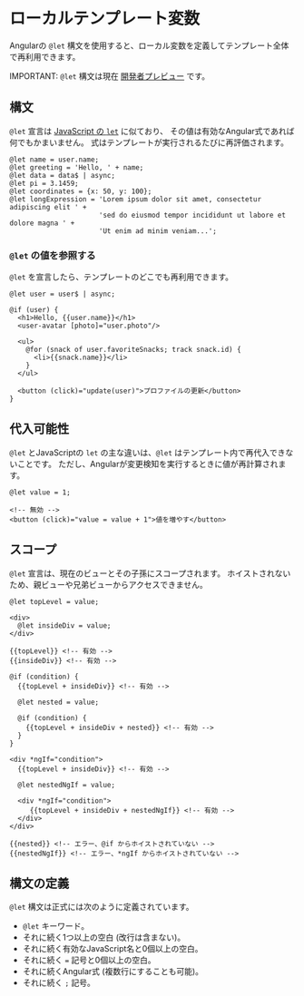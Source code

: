 # ローカルテンプレート変数

Angularの `@let` 構文を使用すると、ローカル変数を定義してテンプレート全体で再利用できます。

IMPORTANT: `@let` 構文は現在 [開発者プレビュー](/reference/releases#developer-preview) です。

## 構文

`@let` 宣言は [JavaScript の `let`](https://developer.mozilla.org/en-US/docs/Web/JavaScript/Reference/Statements/let) に似ており、
その値は有効なAngular式であれば何でもかまいません。
式はテンプレートが実行されるたびに再評価されます。

```angular-html
@let name = user.name;
@let greeting = 'Hello, ' + name;
@let data = data$ | async;
@let pi = 3.1459;
@let coordinates = {x: 50, y: 100};
@let longExpression = 'Lorem ipsum dolor sit amet, consectetur adipiscing elit ' +
                      'sed do eiusmod tempor incididunt ut labore et dolore magna ' +
                      'Ut enim ad minim veniam...';
```

### `@let` の値を参照する

`@let` を宣言したら、テンプレートのどこでも再利用できます。

```angular-html
@let user = user$ | async;

@if (user) {
  <h1>Hello, {{user.name}}</h1>
  <user-avatar [photo]="user.photo"/>

  <ul>
    @for (snack of user.favoriteSnacks; track snack.id) {
      <li>{{snack.name}}</li>
    }
  </ul>

  <button (click)="update(user)">プロファイルの更新</button>
}
```

## 代入可能性

`@let` とJavaScriptの `let` の主な違いは、`@let` はテンプレート内で再代入できないことです。
ただし、Angularが変更検知を実行するときに値が再計算されます。

```angular-html
@let value = 1;

<!-- 無効 -->
<button (click)="value = value + 1">値を増やす</button>
```

## スコープ

`@let` 宣言は、現在のビューとその子孫にスコープされます。
ホイストされないため、親ビューや兄弟ビューからアクセスできません。

```angular-html
@let topLevel = value;

<div>
  @let insideDiv = value;
</div>

{{topLevel}} <!-- 有効 -->
{{insideDiv}} <!-- 有効 -->

@if (condition) {
  {{topLevel + insideDiv}} <!-- 有効 -->

  @let nested = value;

  @if (condition) {
    {{topLevel + insideDiv + nested}} <!-- 有効 -->
  }
}

<div *ngIf="condition">
  {{topLevel + insideDiv}} <!-- 有効 -->

  @let nestedNgIf = value;

  <div *ngIf="condition">
     {{topLevel + insideDiv + nestedNgIf}} <!-- 有効 -->
  </div>
</div>

{{nested}} <!-- エラー、@if からホイストされていない -->
{{nestedNgIf}} <!-- エラー、*ngIf からホイストされていない -->
```

## 構文の定義

`@let` 構文は正式には次のように定義されています。
* `@let` キーワード。
* それに続く1つ以上の空白 (改行は含まない)。
* それに続く有効なJavaScript名と0個以上の空白。
* それに続く `=` 記号と0個以上の空白。
* それに続くAngular式 (複数行にすることも可能)。
* それに続く `;` 記号。

